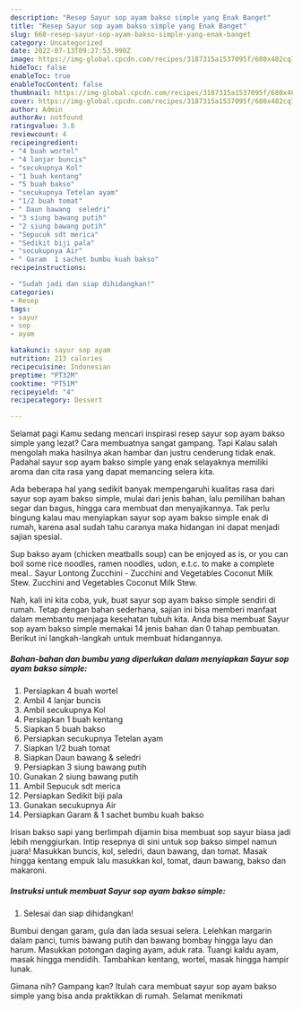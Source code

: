 ```yaml
---
description: "Resep Sayur sop ayam bakso simple yang Enak Banget"
title: "Resep Sayur sop ayam bakso simple yang Enak Banget"
slug: 660-resep-sayur-sop-ayam-bakso-simple-yang-enak-banget
category: Uncategorized
date: 2022-07-13T09:27:53.990Z
image: https://img-global.cpcdn.com/recipes/3187315a1537095f/680x482cq70/sayur-sop-ayam-bakso-simple-foto-resep-utama.jpg
hideToc: false
enableToc: true
enableTocContent: false
thumbnail: https://img-global.cpcdn.com/recipes/3187315a1537095f/680x482cq70/sayur-sop-ayam-bakso-simple-foto-resep-utama.jpg
cover: https://img-global.cpcdn.com/recipes/3187315a1537095f/680x482cq70/sayur-sop-ayam-bakso-simple-foto-resep-utama.jpg
author: Admin
authorAv: notfound
ratingvalue: 3.8
reviewcount: 4
recipeingredient:
- "4 buah wortel"
- "4 lanjar buncis"
- "secukupnya Kol"
- "1 buah kentang"
- "5 buah bakso"
- "secukupnya Tetelan ayam"
- "1/2 buah tomat"
- " Daun bawang  seledri"
- "3 siung bawang putih"
- "2 siung bawang putih"
- "Sepucuk sdt merica"
- "Sedikit biji pala"
- "secukupnya Air"
- " Garam  1 sachet bumbu kuah bakso"
recipeinstructions:

- "Sudah jadi dan siap dihidangkan!"
categories:
- Resep
tags:
- sayur
- sop
- ayam

katakunci: sayur sop ayam 
nutrition: 213 calories
recipecuisine: Indonesian
preptime: "PT32M"
cooktime: "PT51M"
recipeyield: "4"
recipecategory: Dessert

---
```



Selamat pagi Kamu sedang mencari inspirasi resep sayur sop ayam bakso simple yang lezat? Cara membuatnya sangat gampang. Tapi Kalau salah mengolah maka hasilnya akan hambar dan justru cenderung tidak enak. Padahal sayur sop ayam bakso simple yang enak selayaknya memiliki aroma dan cita rasa yang dapat memancing selera kita.


Ada beberapa hal yang sedikit banyak mempengaruhi kualitas rasa dari sayur sop ayam bakso simple, mulai dari jenis bahan, lalu pemilihan bahan segar dan bagus, hingga cara membuat dan menyajikannya. Tak perlu bingung kalau mau menyiapkan sayur sop ayam bakso simple enak di rumah, karena asal sudah tahu caranya maka hidangan ini dapat menjadi sajian spesial.

Sup bakso ayam (chicken meatballs soup) can be enjoyed as is, or you can boil some rice noodles, ramen noodles, udon, e.t.c. to make a complete meal.. Sayur Lontong Zucchini - Zucchini and Vegetables Coconut Milk Stew. Zucchini and Vegetables Coconut Milk Stew.


Nah, kali ini kita coba, yuk, buat sayur sop ayam bakso simple sendiri di rumah. Tetap dengan bahan sederhana, sajian ini bisa memberi manfaat dalam membantu menjaga kesehatan tubuh kita. Anda bisa membuat Sayur sop ayam bakso simple memakai 14 jenis bahan dan 0 tahap pembuatan. Berikut ini langkah-langkah untuk membuat hidangannya.

<!--inarticleads1-->

##### Bahan-bahan dan bumbu yang diperlukan dalam menyiapkan Sayur sop ayam bakso simple:

1. Persiapkan 4 buah wortel
1. Ambil 4 lanjar buncis
1. Ambil secukupnya Kol
1. Persiapkan 1 buah kentang
1. Siapkan 5 buah bakso
1. Persiapkan secukupnya Tetelan ayam
1. Siapkan 1/2 buah tomat
1. Siapkan  Daun bawang &amp; seledri
1. Persiapkan 3 siung bawang putih
1. Gunakan 2 siung bawang putih
1. Ambil Sepucuk sdt merica
1. Persiapkan Sedikit biji pala
1. Gunakan secukupnya Air
1. Persiapkan  Garam &amp; 1 sachet bumbu kuah bakso


Irisan bakso sapi yang berlimpah dijamin bisa membuat sop sayur biasa jadi lebih menggiurkan. Intip resepnya di sini untuk sop bakso simpel namun juara! Masukkan buncis, kol, seledri, daun bawang, dan tomat. Masak hingga kentang empuk lalu masukkan kol, tomat, daun bawang, bakso dan makaroni. 

<!--inarticleads2-->

##### Instruksi untuk membuat Sayur sop ayam bakso simple:


1. Selesai dan siap dihidangkan!

Bumbui dengan garam, gula dan lada sesuai selera. Lelehkan margarin dalam panci, tumis bawang putih dan bawang bombay hingga layu dan harum. Masukkan potongan daging ayam, aduk rata. Tuangi kaldu ayam, masak hingga mendidih. Tambahkan kentang, wortel, masak hingga hampir lunak. 

Gimana nih? Gampang kan? Itulah cara membuat sayur sop ayam bakso simple yang bisa anda praktikkan di rumah. Selamat menikmati
